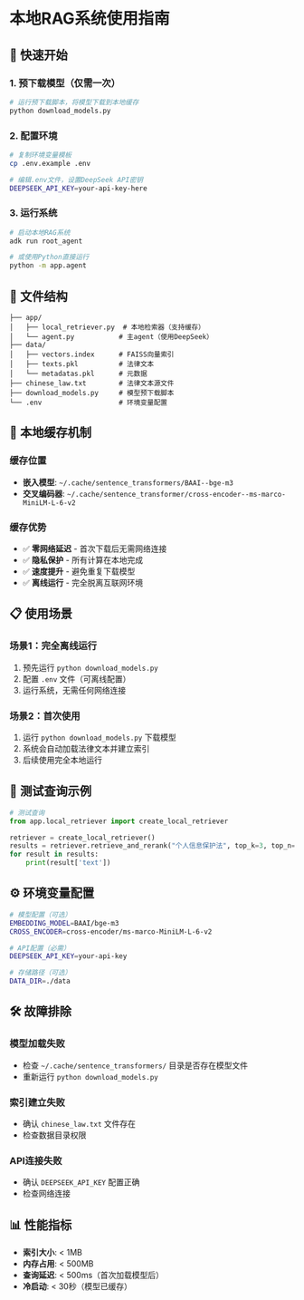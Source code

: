 # 本地RAG系统使用指南

## 🚀 快速开始

### 1. 预下载模型（仅需一次）
```bash
# 运行预下载脚本，将模型下载到本地缓存
python download_models.py
```

### 2. 配置环境
```bash
# 复制环境变量模板
cp .env.example .env

# 编辑.env文件，设置DeepSeek API密钥
DEEPSEEK_API_KEY=your-api-key-here
```

### 3. 运行系统
```bash
# 启动本地RAG系统
adk run root_agent

# 或使用Python直接运行
python -m app.agent
```

## 📁 文件结构
```
├── app/
│   ├── local_retriever.py  # 本地检索器（支持缓存）
│   └── agent.py           # 主agent（使用DeepSeek）
├── data/
│   ├── vectors.index      # FAISS向量索引
│   ├── texts.pkl          # 法律文本
│   └── metadatas.pkl      # 元数据
├── chinese_law.txt        # 法律文本源文件
├── download_models.py     # 模型预下载脚本
└── .env                   # 环境变量配置
```

## 🔧 本地缓存机制

### 缓存位置
- **嵌入模型**: `~/.cache/sentence_transformers/BAAI--bge-m3`
- **交叉编码器**: `~/.cache/sentence_transformer/cross-encoder--ms-marco-MiniLM-L-6-v2`

### 缓存优势
- ✅ **零网络延迟** - 首次下载后无需网络连接
- ✅ **隐私保护** - 所有计算在本地完成
- ✅ **速度提升** - 避免重复下载模型
- ✅ **离线运行** - 完全脱离互联网环境

## 📋 使用场景

### 场景1：完全离线运行
1. 预先运行 `python download_models.py`
2. 配置 `.env` 文件（可离线配置）
3. 运行系统，无需任何网络连接

### 场景2：首次使用
1. 运行 `python download_models.py` 下载模型
2. 系统会自动加载法律文本并建立索引
3. 后续使用完全本地运行

## 🎯 测试查询示例
```python
# 测试查询
from app.local_retriever import create_local_retriever

retriever = create_local_retriever()
results = retriever.retrieve_and_rerank("个人信息保护法", top_k=3, top_n=2)
for result in results:
    print(result['text'])
```

## ⚙️ 环境变量配置
```bash
# 模型配置（可选）
EMBEDDING_MODEL=BAAI/bge-m3
CROSS_ENCODER=cross-encoder/ms-marco-MiniLM-L-6-v2

# API配置（必需）
DEEPSEEK_API_KEY=your-api-key

# 存储路径（可选）
DATA_DIR=./data
```

## 🛠️ 故障排除

### 模型加载失败
- 检查 `~/.cache/sentence_transformers/` 目录是否存在模型文件
- 重新运行 `python download_models.py`

### 索引建立失败
- 确认 `chinese_law.txt` 文件存在
- 检查数据目录权限

### API连接失败
- 确认 `DEEPSEEK_API_KEY` 配置正确
- 检查网络连接

## 📊 性能指标
- **索引大小**: < 1MB
- **内存占用**: < 500MB
- **查询延迟**: < 500ms（首次加载模型后）
- **冷启动**: < 30秒（模型已缓存）